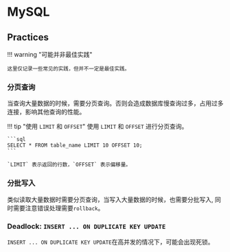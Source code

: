 # MySQL


## Practices

!!! warning "可能并非最佳实践"

    这里仅记录一些常见的实践，但并不一定是最佳实践。

### 分页查询
当查询大量数据的时候，需要分页查询。否则会造成数据库慢查询过多，占用过多连接，影响其他查询的性能。

!!! tip "使用 `LIMIT` 和 `OFFSET`"
    使用 `LIMIT` 和 `OFFSET` 进行分页查询。

    ```sql
    SELECT * FROM table_name LIMIT 10 OFFSET 10;
    ```

    `LIMIT` 表示返回的行数，`OFFSET` 表示偏移量。


### 分批写入
类似读取大量数据时需要分页查询，当写入大量数据的时候，也需要分批写入,
同时需要注意错误处理需要`rollback`。


### Deadlock: `INSERT ... ON DUPLICATE KEY UPDATE`

`INSERT ... ON DUPLICATE KEY UPDATE`在高并发的情况下，可能会出现死锁。



